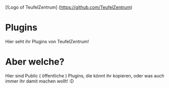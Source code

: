 [!Logo of TeufelZentrum] (https://github.com/TeufelZentrum)
# Plugins
Hier seht ihr Plugins von TeufelZentrum!

# Aber welche?
Hier sind Public ( öffentliche ) Plugins, die könnt ihr kopieren, oder was auch immer ihr damit machen wollt! :D


